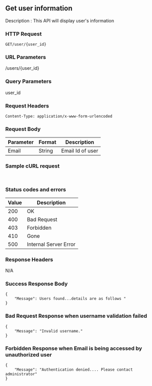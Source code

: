 ## Get user information
Description : This API will display user's information

### HTTP Request
`GET/user/{user_id}`

### URL Parameters
/users/{user_id}

### Query Parameters
user_id


### Request Headers
```
Content-Type: application/x-www-form-urlencoded
```

### Request Body
| Parameter | Format | Description                                |
|-----------|--------|--------------------------------------------|
| Email     | String | Email Id of user |



### Sample cURL request
```
 
```

### Status codes and errors
| Value | Description           |
|-------|-----------------------|
| 200   | OK                    |
| 400   | Bad Request           |
| 403   | Forbidden             |
| 410   | Gone                  |
| 500   | Internal Server Error |

### Response Headers
N/A

### Success Response Body
```
{
    "Message": Users found...details are as follows "
}
```

### Bad Request Response when username validation failed
```
{
    "Message": "Invalid username."
}
```


### Forbidden Response when Email is being accessed by unauthorized user 
```
{
    "Message": "Authentication denied.... Please contact administrator"
}
```